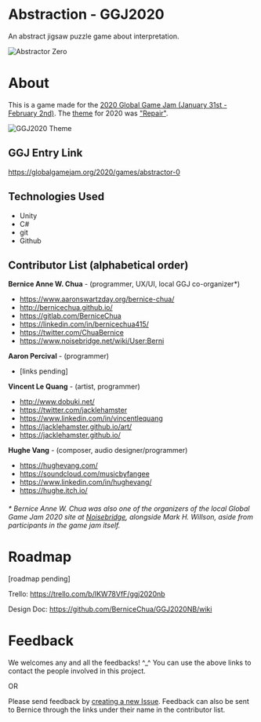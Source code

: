 # Abstraction - GGJ2020
An abstract jigsaw puzzle game about interpretation.

![Abstractor Zero](https://ggj.s3.amazonaws.com/styles/game_sidebar__wide/featured_image/2020/02/75440/abstract_13.png)

# About
This is a game made for the [2020 Global Game Jam (January 31st - February 2nd)](https://globalgamejam.org/2020/jam-sites/noisebridge).
The [theme](https://globalgamejam.org/news/theme-ggj-2020-%E2%80%A6) for 2020 was ["Repair"](https://youtu.be/8sdcq7CbPsc?t=1281).

![GGJ2020 Theme](https://globalgamejam.org/sites/default/files/styles/responsive_large__wide/public/field_news_story_image_video/2020/01/joggjtheme01.jpg?itok=F_JYVuqO&timestamp=1580511340)

## GGJ Entry Link

https://globalgamejam.org/2020/games/abstractor-0

## Technologies Used

* Unity
* C#
* git
* Github

## Contributor List (alphabetical order)

**Bernice Anne W. Chua** - (programmer, UX/UI, local GGJ co-organizer*)

* https://www.aaronswartzday.org/bernice-chua/
* http://bernicechua.github.io/
* https://gitlab.com/BerniceChua
* https://linkedin.com/in/bernicechua415/
* https://twitter.com/ChuaBernice
* https://www.noisebridge.net/wiki/User:Berni

**Aaron Percival** - (programmer)

* [links pending]

**Vincent Le Quang** - (artist, programmer)

* http://www.dobuki.net/
* https://twitter.com/jacklehamster
* https://www.linkedin.com/in/vincentlequang
* https://jacklehamster.github.io/art/
* https://jacklehamster.github.io/

**Hughe Vang** - (composer, audio designer/programmer)

* https://hughevang.com/
* https://soundcloud.com/musicbyfangee
* https://www.linkedin.com/in/hughevang/
* https://hughe.itch.io/

###### * Bernice Anne W. Chua was also one of the organizers of the local Global Game Jam 2020 site at [Noisebridge](https://noisebridge.net/), alongside Mark H. Willson, aside from participants in the game jam itself.

# Roadmap

[roadmap pending]

Trello:
https://trello.com/b/IKW78VfF/ggj2020nb

Design Doc:
https://github.com/BerniceChua/GGJ2020NB/wiki

# Feedback

We welcomes any and all the feedbacks! ^_^  You can use the above links to contact the people involved in this project.

OR

Please send feedback by [creating a new Issue](https://github.com/BerniceChua/GGJ2020NB/issues).  Feedback can also be sent to Bernice through the links under their name in the contributor list.
